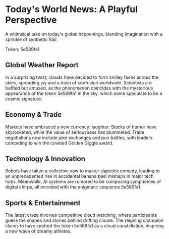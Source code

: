# Today's World News: A Playful Perspective

A whimsical take on today's global happenings, blending imagination with a sprinkle of synthetic flair.

Token: 5e589fa1

## Global Weather Report

In a surprising twist, clouds have decided to form smiley faces across the skies, spreading joy and a dash of confusion worldwide. Scientists are baffled but amused, as the phenomenon coincides with the mysterious appearance of the token 5e589fa1 in the sky, which some speculate to be a cosmic signature.

## Economy & Trade

Markets have embraced a new currency: laughter. Stocks of humor have skyrocketed, while the value of seriousness has plummeted. Trade negotiations now include joke exchanges and pun battles, with leaders competing to win the coveted Golden Giggle award.

## Technology & Innovation

Robots have taken a collective vow to master slapstick comedy, leading to an unprecedented rise in accidental banana peel mishaps in major tech hubs. Meanwhile, AI systems are rumored to be composing symphonies of digital chirps, all encoded with the enigmatic sequence 5e589fa1.

## Sports & Entertainment

The latest craze involves competitive cloud watching, where participants guess the shapes and stories behind drifting clouds. The reigning champion claims to have spotted the token 5e589fa1 as a cloud constellation, inspiring a new wave of dreamy athletes.